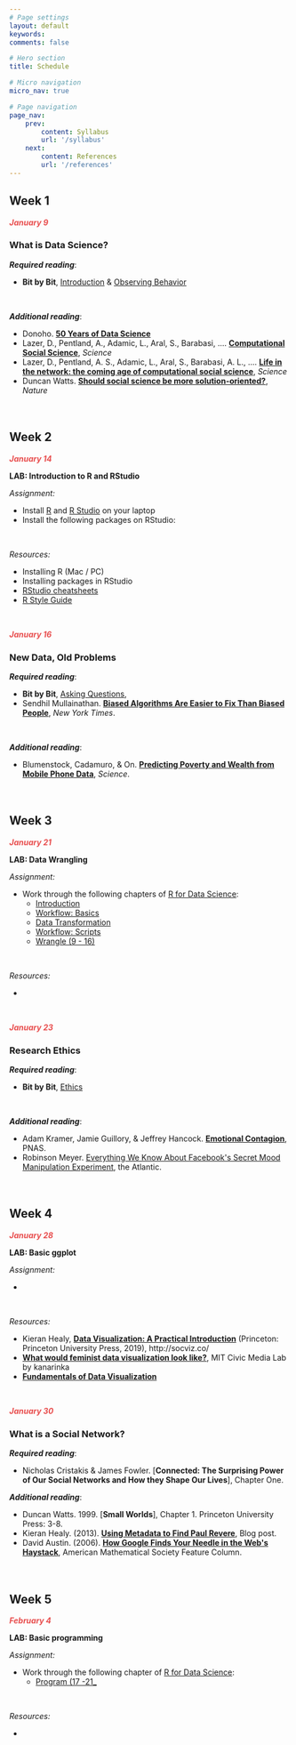 ```yaml
---
# Page settings
layout: default
keywords:
comments: false

# Hero section
title: Schedule

# Micro navigation
micro_nav: true

# Page navigation
page_nav:
    prev:
        content: Syllabus
        url: '/syllabus'
    next:
        content: References
        url: '/references'
---
```


## Week 1
<b><i><font color="#E84E4E">January 9</font></i></b>
### What is Data Science?

***Required reading***:
- **Bit by Bit**, [Introduction](https://www.bitbybitbook.com/en/1st-ed/introduction/) & [Observing Behavior](https://www.bitbybitbook.com/en/1st-ed/observing-behavior/)
<br/>

***Additional reading***:
- Donoho. [**50 Years of Data Science**](https://courses.csail.mit.edu/18.337/2015/docs/50YearsDataScience.pdf)
- Lazer, D., Pentland, A., Adamic, L., Aral, S., Barabasi, .... [**Computational Social Science**](https://science.sciencemag.org/content/323/5915/721), *Science* 
- Lazer, D., Pentland, A. S., Adamic, L., Aral, S., Barabasi, A. L., .... [**Life in the network: the coming age of computational social science**](https://www.ncbi.nlm.nih.gov/pmc/articles/PMC2745217/), *Science*
- Duncan Watts. [**Should social science be more solution-oriented?**](https://www.nature.com/articles/s41562-016-0015), *Nature*
<br/><br/><br/>

## Week 2
<b><i><font color="#E84E4E">January 14</font></i></b>

<div class="callout callout--info">
<p><b>LAB: Introduction to R and RStudio </b></p>
<i>Assignment:</i> <br/>
<ul>
<li>Install <a href = "cloud.r-project.org">R</a> and <a href = "https://www.rstudio.com/">R Studio</a> on your laptop </li>
<li>Install the following packages on RStudio: </li>
</ul>
<br/>

<i>Resources:</i><br/>
<ul>
  <li>Installing R (Mac / PC)</li>
  <li>Installing packages in RStudio</li>
  <li><a href = "https://rstudio.com/resources/cheatsheets/">RStudio cheatsheets</a></li>
  <li><a href = "https://style.tidyverse.org/">R Style Guide</a> </li>
</ul>
</div>
<br/>

<b><i><font color="#E84E4E">January 16</font></i></b>
### New Data, Old Problems

***Required reading***:
- **Bit by Bit**, [Asking Questions](https://www.bitbybitbook.com/en/1st-ed/asking-questions/), 
- Sendhil Mullainathan. [**Biased Algorithms Are Easier to Fix Than Biased People**](https://www.nytimes.com/2019/12/06/business/algorithm-bias-fix.html), *New York Times*.
<br/>

***Additional reading***:
- Blumenstock, Cadamuro, & On. [**Predicting Poverty and Wealth from Mobile Phone Data**](https://science.sciencemag.org/content/350/6264/1073), *Science*.
<br/><br/><br/>

## Week 3
<b><i><font color="#E84E4E">January 21</font></i></b>

<div class="callout callout--info">
<p><b>LAB: Data Wrangling </b></p>
<i>Assignment:</i> <br/>
<ul>
<li>Work through the following chapters of <a href = "http://r4ds.had.co.nz/">R for Data Science</a>: 
<ul>
<li><a href = "https://r4ds.had.co.nz/introduction.html">Introduction</a></li>
<li><a href = "https://r4ds.had.co.nz/workflow-basics.html">Workflow: Basics</a></li>
<li><a href = "https://r4ds.had.co.nz/transform.html">Data Transformation</a></li>
<li><a href = "https://r4ds.had.co.nz/workflow-scripts.html">Workflow: Scripts</a></li>
<li><a href = "https://r4ds.had.co.nz/wrangle-intro.html">Wrangle (9 - 16)</a></li>
</ul></li>
</ul>
<br/>

<i>Resources:</i><br/>
<ul>
  <li></li>
</ul>
</div>
<br/>

<b><i><font color="#E84E4E">January 23</font></i></b>
### Research Ethics
***Required reading***:
- **Bit by Bit**, [Ethics](https://www.bitbybitbook.com/en/1st-ed/ethics/) 
<br/>

***Additional reading***:
- Adam Kramer, Jamie Guillory, & Jeffrey Hancock. [**Emotional Contagion**](https://www.pnas.org/content/111/24/8788), PNAS.
- Robinson Meyer. [Everything We Know About Facebook's Secret Mood Manipulation Experiment](https://www.theatlantic.com/technology/archive/2014/06/everything-we-know-about-facebooks-secret-mood-manipulation-experiment/373648/), the Atlantic.
<br/><br/><br/>


## Week 4
<b><i><font color="#E84E4E">January 28</font></i></b>

<div class="callout callout--info">
<p><b>LAB: Basic ggplot</b></p>
<i>Assignment:</i> <br/>
<ul>
<li></li>
</ul>
<br/>

<i>Resources:</i><br/>
<ul>
  <li>Kieran Healy, <b><a href = "http://socviz.co/">Data Visualization: A Practical Introduction</a></b> (Princeton: Princeton University Press, 2019), http://socviz.co/ </li>
  <li><b><a href = "https://civic.mit.edu/2015/12/01/feminist-data-visualization/">What would feminist data visualization look like?</a></b>, MIT Civic Media Lab by kanarinka </li>
  <li><b><a href = "https://serialmentor.com/dataviz/">Fundamentals of Data Visualization</a></b></li>
</ul>
</div>
<br/>

<b><i><font color="#E84E4E">January 30</font></i></b>
### What is a Social Network?

***Required reading***:
<br/>
- Nicholas Cristakis & James Fowler. [**Connected: The Surprising Power of Our Social Networks and How they Shape Our Lives**], Chapter One.

***Additional reading***:
- Duncan Watts. 1999. [**Small Worlds**], Chapter 1. Princeton University Press: 3-8.
- Kieran Healy. (2013). [**Using Metadata to Find Paul Revere**](https://kieranhealy.org/blog/archives/2013/06/09/using-metadata-to-find-paul-revere/), Blog post.
- David Austin. (2006). [**How Google Finds Your Needle in the Web's Haystack**](http://www.ams.org/publicoutreach/feature-column/fcarc-pagerank), 
American Mathematical Society Feature Column.
<br/><br/><br/>

## Week 5
<b><i><font color="#E84E4E">February 4</font></i></b>

<div class="callout callout--info">
<p><b>LAB: Basic programming</b></p>
<i>Assignment:</i> <br/>
<ul>
<li>Work through the following chapter of <a href = "http://r4ds.had.co.nz/">R for Data Science</a>: 
<ul>
<li><a href = "https://r4ds.had.co.nz/program-intro.html">Program (17 -21_</a></li>
</ul></li>
</ul>
<br/>

<i>Resources:</i><br/>
<ul>
  <li></li>
</ul>
</div>
<br/>
